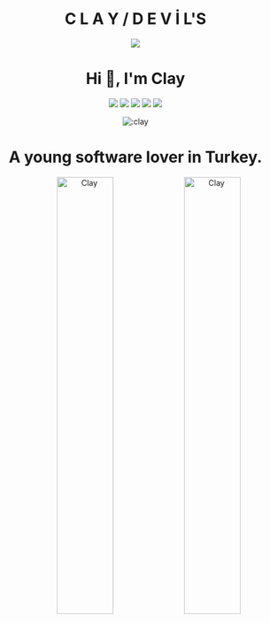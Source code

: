 <h1 align="center">C L A Y / D E V İ L'S</h1>

<div align="center">
   <a href="https://discord.com/users/910544507240591360" target="_blank">
      <img src="https://lanyard-profile-readme.vercel.app/api/910544507240591360">
   </a>

<h1 align="center">Hi 👋, I'm Clay</h1>

<div align="center">
</a>
   <a href="https://discord.com/users/910544507240591360" target"blank_"><img src="https://img.shields.io/badge/discord%20-111111.svg?&style=for-the-badge&logo=discord&logoColor=white"></a>
<a href="https://discord.gg/GKgWbcRhfv"><img src="https://img.shields.io/badge/SİBER%20-111111.svg?&style=for-the-badge&logo=discord&logoColor=white"></a>
   <a href="https://sptfy.com/cxn" target"blank_"><img src="https://img.shields.io/badge/Spotify%20-111111.svg?&style=for-the-badge&logo=spotify&logoColor=white"></a>
   <a href="https://www.instagram.com/nulclay/" target"blank_"><img src="https://img.shields.io/badge/INSTAGRAM%20-111111.svg?&style=for-the-badge&logo=instagram&logoColor=white"></a>
   <a href="https://github.com/nullclay/" target"blank_"><img src="https://img.shields.io/badge/GitHub%20-111111.svg?&style=for-the-badge&logo=github&logoColor=white"></a>
</a>
</p>

<div>
    <div align="center">
    <img src="https://count.getloli.com/get/@:aw3rque?theme=clay" alt=":clay" />
</div>
</a>
</p>
<h1 align="center">A young software lover in Turkey.</h1>

<p><img align="right" width="45%" src="https://github-readme-stats.vercel.app/api/top-langs?username=nullclay&theme=dark&show_icons=true&locale=en&layout=compact" alt="Clay" />

<p><img align="right" width="45%" src="https://github-readme-stats.vercel.app/api?username=nullclay&theme=dark&show_icons=true&locale=en" alt="Clay">
